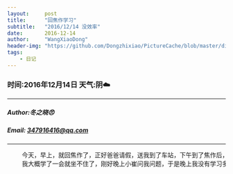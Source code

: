 ```yaml
---
layout:     post
title:      "回焦作学习"
subtitle:   "2016/12/14 没效率"
date:       2016-12-14
author:     "WangXiaoDong"
header-img: "https://github.com/Dongzhixiao/PictureCache/blob/master/diaryPic/20161214.jpg?raw=true"
tags:
    - 日记
---
```


### 时间:2016年12月14日 天气:阴:cloud:
-----
#####   Author:冬之晓:angry:
#####   Email: 347916416@qq.com
----------

<pre>
    今天，早上，就回焦作了，正好爸爸请假，送我到了车站，下午到了焦作后，和腾飞见面后，就让我到教室进行学习，
    我大概学了一会就坐不住了，刚好晚上小崔问我问题，于是晚上我没有学习多长时间就回宿舍和小崔聊天了……
</pre>